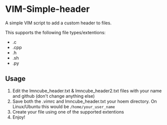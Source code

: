 # VIM-Simple-header
A simple VIM script to add a custom header to files.

This supports the following file types/extentions:

- .c
- .cpp
- .h
- .sh
- .py

## Usage
1) Edit the lmncube_header.txt & lmncube_header2.txt files with your name and github (don't change anything else)
2) Save both the .vimrc and lmncube_header.txt your hoem directory. On Linux/Ubuntu this would be `/home/your_user_name`
3) Create your file using one of the supported extentions
4) Enjoy!
